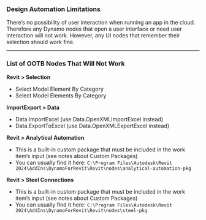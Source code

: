 ### Design Automation Limitations

There’s no possibility of user interaction when running an app in the cloud. Therefore any Dynamo nodes that open a user interface or need user interaction will not work. However, any UI nodes that remember their selection should work fine.

---
### List of OOTB Nodes That Will Not Work

**Revit > Selection**

- Select Model Element By Category
- Select Model Elements By Category

**ImportExport > Data**

- Data.ImportExcel (use Data.OpenXMLImportExcel instead)
- Data.ExportToExcel (use Data.OpenXMLExportExcel instead)

**Revit > Analytical Automation**

- This is a built-in custom package that must be included in the work item’s input (see notes about Custom Packages)
- You can usually find it here: `C:\Program Files\Autodesk\Revit 2024\AddIns\DynamoForRevit\Revit\nodes\analytical-automation-pkg`

**Revit > Steel Connections**

- This is a built-in custom package that must be included in the work item’s input (see notes about Custom Packages)
- You can usually find it here: `C:\Program Files\Autodesk\Revit 2024\AddIns\DynamoForRevit\Revit\nodes\steel-pkg`